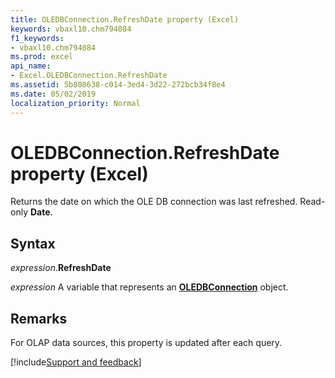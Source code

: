 ```yaml
---
title: OLEDBConnection.RefreshDate property (Excel)
keywords: vbaxl10.chm794084
f1_keywords:
- vbaxl10.chm794084
ms.prod: excel
api_name:
- Excel.OLEDBConnection.RefreshDate
ms.assetid: 5b808638-c014-3ed4-3d22-272bcb34f8e4
ms.date: 05/02/2019
localization_priority: Normal
---
```



# OLEDBConnection.RefreshDate property (Excel)

Returns the date on which the OLE DB connection was last refreshed. Read-only **Date**.


## Syntax

_expression_.**RefreshDate**

_expression_ A variable that represents an **[OLEDBConnection](Excel.OLEDBConnection.md)** object.


## Remarks

For OLAP data sources, this property is updated after each query.




[!include[Support and feedback](~/includes/feedback-boilerplate.md)]